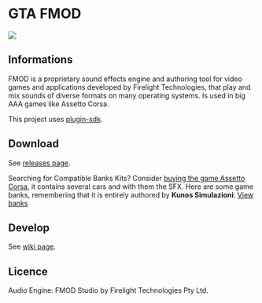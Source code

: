 # GTA FMOD
![](https://repository-images.githubusercontent.com/447752242/f4a2f645-a03b-4892-92cc-bfab1d7c334a)
## Informations
FMOD is a proprietary sound effects engine and authoring tool for video games and applications developed by Firelight Technologies, that play and mix sounds of diverse formats on many operating systems. Is used in big AAA games like Assetto Corsa.

This project uses [plugin-sdk](https://github.com/DK22Pac/plugin-sdk).

## Download
  See [releases page](https://github.com/chrystianfarias/gta-fmod/releases).
  
  Searching for Compatible Banks Kits? Consider [buying the game Assetto Corsa](https://store.steampowered.com/app/244210/Assetto_Corsa/), it contains several cars and with them the SFX. Here are some game banks, remembering that it is entirely authored by **Kunos Simulazioni**: [View banks](https://drive.google.com/drive/folders/1dLTVFNOnWmtb2UHFvGaUFfWf03PHJChm?usp=sharing)
  
## Develop
  See [wiki page](https://github.com/chrystianfarias/gta-fmod/wiki).

## Licence
  Audio Engine: FMOD Studio by Firelight Technologies Pty Ltd.
